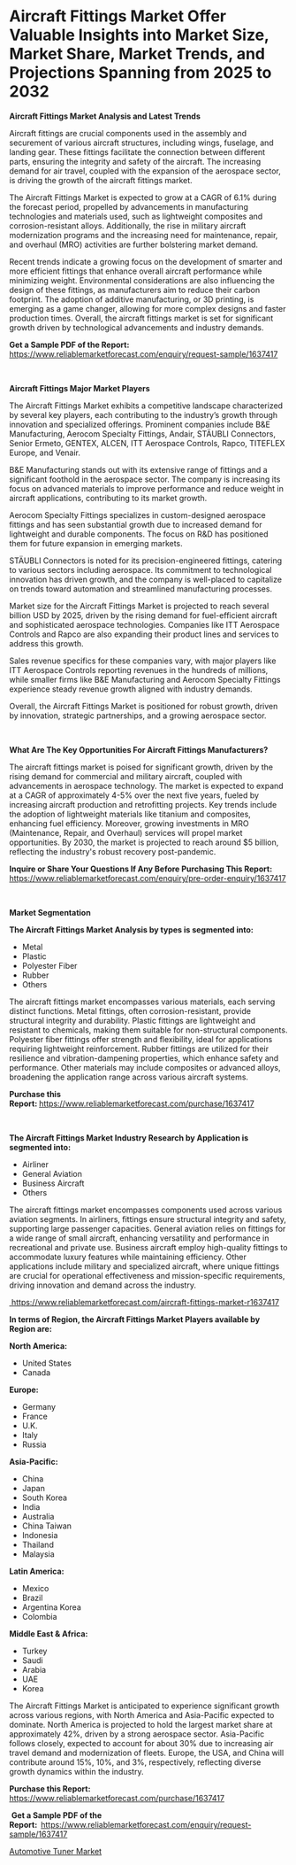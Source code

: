 <p><h1>Aircraft Fittings Market Offer Valuable Insights into Market Size, Market Share, Market Trends, and Projections Spanning from 2025 to 2032</h1></p><p><strong>Aircraft Fittings Market Analysis and Latest Trends</strong></p>
<p><p>Aircraft fittings are crucial components used in the assembly and securement of various aircraft structures, including wings, fuselage, and landing gear. These fittings facilitate the connection between different parts, ensuring the integrity and safety of the aircraft. The increasing demand for air travel, coupled with the expansion of the aerospace sector, is driving the growth of the aircraft fittings market.</p><p>The Aircraft Fittings Market is expected to grow at a CAGR of 6.1% during the forecast period, propelled by advancements in manufacturing technologies and materials used, such as lightweight composites and corrosion-resistant alloys. Additionally, the rise in military aircraft modernization programs and the increasing need for maintenance, repair, and overhaul (MRO) activities are further bolstering market demand.</p><p>Recent trends indicate a growing focus on the development of smarter and more efficient fittings that enhance overall aircraft performance while minimizing weight. Environmental considerations are also influencing the design of these fittings, as manufacturers aim to reduce their carbon footprint. The adoption of additive manufacturing, or 3D printing, is emerging as a game changer, allowing for more complex designs and faster production times. Overall, the aircraft fittings market is set for significant growth driven by technological advancements and industry demands.</p></p>
<p><strong>Get a Sample PDF of the Report:&nbsp;</strong> <a href="https://www.reliablemarketforecast.com/enquiry/request-sample/1637417?utm_campaign=3208&utm_medium=2&utm_source=Github&utm_content=ia&utm_term=30032025&utm_id=aircraft-fittings">https://www.reliablemarketforecast.com/enquiry/request-sample/1637417</a></p>
<p>&nbsp;</p>
<p><strong>Aircraft Fittings Major Market Players</strong></p>
<p><p>The Aircraft Fittings Market exhibits a competitive landscape characterized by several key players, each contributing to the industry’s growth through innovation and specialized offerings. Prominent companies include B&E Manufacturing, Aerocom Specialty Fittings, Andair, STÄUBLI Connectors, Senior Ermeto, GENTEX, ALCEN, ITT Aerospace Controls, Rapco, TITEFLEX Europe, and Venair.</p><p>B&E Manufacturing stands out with its extensive range of fittings and a significant foothold in the aerospace sector. The company is increasing its focus on advanced materials to improve performance and reduce weight in aircraft applications, contributing to its market growth. </p><p>Aerocom Specialty Fittings specializes in custom-designed aerospace fittings and has seen substantial growth due to increased demand for lightweight and durable components. The focus on R&D has positioned them for future expansion in emerging markets.</p><p>STÄUBLI Connectors is noted for its precision-engineered fittings, catering to various sectors including aerospace. Its commitment to technological innovation has driven growth, and the company is well-placed to capitalize on trends toward automation and streamlined manufacturing processes.</p><p>Market size for the Aircraft Fittings Market is projected to reach several billion USD by 2025, driven by the rising demand for fuel-efficient aircraft and sophisticated aerospace technologies. Companies like ITT Aerospace Controls and Rapco are also expanding their product lines and services to address this growth.</p><p>Sales revenue specifics for these companies vary, with major players like ITT Aerospace Controls reporting revenues in the hundreds of millions, while smaller firms like B&E Manufacturing and Aerocom Specialty Fittings experience steady revenue growth aligned with industry demands.</p><p>Overall, the Aircraft Fittings Market is positioned for robust growth, driven by innovation, strategic partnerships, and a growing aerospace sector.</p></p>
<p>&nbsp;</p>
<p><strong>What Are The Key Opportunities For Aircraft Fittings Manufacturers?</strong></p>
<p><p>The aircraft fittings market is poised for significant growth, driven by the rising demand for commercial and military aircraft, coupled with advancements in aerospace technology. The market is expected to expand at a CAGR of approximately 4-5% over the next five years, fueled by increasing aircraft production and retrofitting projects. Key trends include the adoption of lightweight materials like titanium and composites, enhancing fuel efficiency. Moreover, growing investments in MRO (Maintenance, Repair, and Overhaul) services will propel market opportunities. By 2030, the market is projected to reach around $5 billion, reflecting the industry's robust recovery post-pandemic.</p></p>
<p><strong>Inquire or Share Your Questions If Any Before Purchasing This Report:</strong> <a href="https://www.reliablemarketforecast.com/enquiry/pre-order-enquiry/1637417?utm_campaign=3208&utm_medium=2&utm_source=Github&utm_content=ia&utm_term=30032025&utm_id=aircraft-fittings">https://www.reliablemarketforecast.com/enquiry/pre-order-enquiry/1637417</a></p>
<p>&nbsp;</p>
<p><strong>Market Segmentation</strong></p>
<p><strong>The Aircraft Fittings Market Analysis by types is segmented into:</strong></p>
<p><ul><li>Metal</li><li>Plastic</li><li>Polyester Fiber</li><li>Rubber</li><li>Others</li></ul></p>
<p><p>The aircraft fittings market encompasses various materials, each serving distinct functions. Metal fittings, often corrosion-resistant, provide structural integrity and durability. Plastic fittings are lightweight and resistant to chemicals, making them suitable for non-structural components. Polyester fiber fittings offer strength and flexibility, ideal for applications requiring lightweight reinforcement. Rubber fittings are utilized for their resilience and vibration-dampening properties, which enhance safety and performance. Other materials may include composites or advanced alloys, broadening the application range across various aircraft systems.</p></p>
<p><strong>Purchase this Report:&nbsp;</strong><a href="https://www.reliablemarketforecast.com/purchase/1637417?utm_campaign=3208&utm_medium=2&utm_source=Github&utm_content=ia&utm_term=30032025&utm_id=aircraft-fittings">https://www.reliablemarketforecast.com/purchase/1637417</a></p>
<p>&nbsp;</p>
<p><strong>The Aircraft Fittings Market Industry Research by Application is segmented into:</strong></p>
<p><ul><li>Airliner</li><li>General Aviation</li><li>Business Aircraft</li><li>Others</li></ul></p>
<p><p>The aircraft fittings market encompasses components used across various aviation segments. In airliners, fittings ensure structural integrity and safety, supporting large passenger capacities. General aviation relies on fittings for a wide range of small aircraft, enhancing versatility and performance in recreational and private use. Business aircraft employ high-quality fittings to accommodate luxury features while maintaining efficiency. Other applications include military and specialized aircraft, where unique fittings are crucial for operational effectiveness and mission-specific requirements, driving innovation and demand across the industry.</p></p>
<p><a href="https://www.reliablemarketforecast.com/aircraft-fittings-market-r1637417?utm_campaign=3208&utm_medium=2&utm_source=Github&utm_content=ia&utm_term=30032025&utm_id=aircraft-fittings">&nbsp;https://www.reliablemarketforecast.com/aircraft-fittings-market-r1637417</a></p>
<p><strong>In terms of Region, the Aircraft Fittings Market Players available by Region are:</strong></p>
<p>
    <p> <strong> North America: </strong>
        <ul>
            <li>United States</li>
            <li>Canada</li>
        </ul>
        </p> 
    <p> <strong> Europe: </strong>
        <ul>
            <li>Germany</li>
            <li>France</li>
            <li>U.K.</li>
            <li>Italy</li>
            <li>Russia</li>
        </ul>
        </p> 
    <p> <strong> Asia-Pacific: </strong>
        <ul>
            <li>China</li>
            <li>Japan</li>
            <li>South Korea</li>
            <li>India</li>
            <li>Australia</li>
            <li>China Taiwan</li>
            <li>Indonesia</li>
            <li>Thailand</li>
            <li>Malaysia</li>
        </ul>
        </p> 
    <p> <strong> Latin America: </strong>
        <ul>
            <li>Mexico</li>
            <li>Brazil</li>
            <li>Argentina Korea</li>
            <li>Colombia</li>
        </ul>
        </p> 
    <p> <strong> Middle East & Africa: </strong>
        <ul>
            <li>Turkey</li>
            <li>Saudi</li>
            <li>Arabia</li>
            <li>UAE</li>
            <li>Korea</li>
        </ul>
    </p>
    </p>
<p><p>The Aircraft Fittings Market is anticipated to experience significant growth across various regions, with North America and Asia-Pacific expected to dominate. North America is projected to hold the largest market share at approximately 42%, driven by a strong aerospace sector. Asia-Pacific follows closely, expected to account for about 30% due to increasing air travel demand and modernization of fleets. Europe, the USA, and China will contribute around 15%, 10%, and 3%, respectively, reflecting diverse growth dynamics within the industry.</p></p>
<p><strong>Purchase this Report: </strong><a href="https://www.reliablemarketforecast.com/purchase/1637417?utm_campaign=3208&utm_medium=2&utm_source=Github&utm_content=ia&utm_term=30032025&utm_id=aircraft-fittings">https://www.reliablemarketforecast.com/purchase/1637417</a></p>
<p>&nbsp;<strong>Get a Sample PDF of the Report:&nbsp;&nbsp;</strong><a href="https://www.reliablemarketforecast.com/enquiry/request-sample/1637417?utm_campaign=3208&utm_medium=2&utm_source=Github&utm_content=ia&utm_term=30032025&utm_id=aircraft-fittings">https://www.reliablemarketforecast.com/enquiry/request-sample/1637417</a></p>
<p><strong></strong></p>
<p><p><a href="https://github.com/ziwersekos/Market-Research-Report-List-1/blob/main/automotive-tuner-market.md?utm_campaign=3208&utm_medium=2&utm_source=Github&utm_content=ia&utm_term=30032025&utm_id=aircraft-fittings">Automotive Tuner Market</a></p></p>